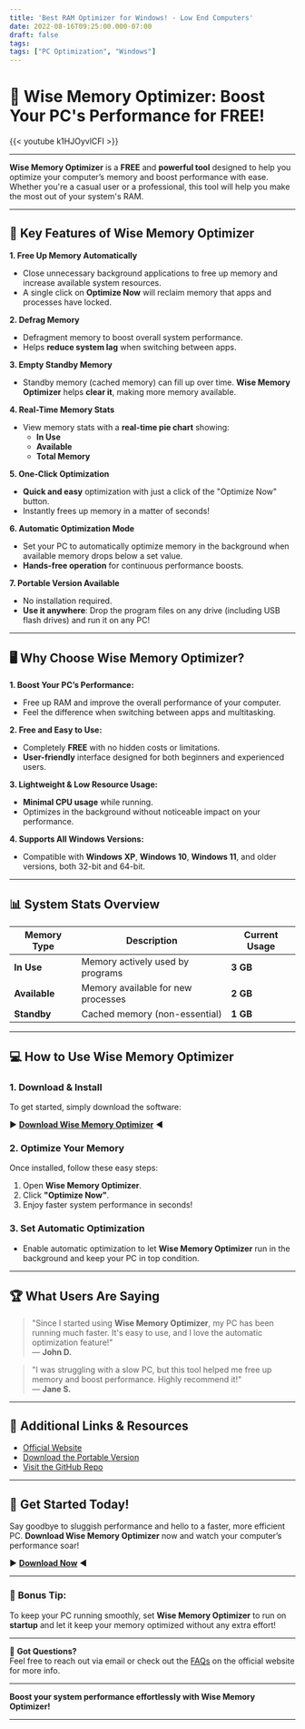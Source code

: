 ```yaml
---
title: 'Best RAM Optimizer for Windows! - Low End Computers'
date: 2022-08-16T09:25:00.000-07:00
draft: false
tags: 
tags: ["PC Optimization", "Windows"]
---
```


# 🌟 **Wise Memory Optimizer: Boost Your PC's Performance for FREE!**

{{< youtube k1HJOyvlCFI >}}

---

**Wise Memory Optimizer** is a **FREE** and **powerful tool** designed to help you optimize your computer’s memory and boost performance with ease. Whether you're a casual user or a professional, this tool will help you make the most out of your system's RAM.

---

## 🚀 **Key Features of Wise Memory Optimizer**

**1. Free Up Memory Automatically**

* Close unnecessary background applications to free up memory and increase available system resources.
* A single click on **Optimize Now** will reclaim memory that apps and processes have locked.

**2. Defrag Memory**

* Defragment memory to boost overall system performance. 
* Helps **reduce system lag** when switching between apps.

**3. Empty Standby Memory**

* Standby memory (cached memory) can fill up over time. **Wise Memory Optimizer** helps **clear it**, making more memory available.

**4. Real-Time Memory Stats**

* View memory stats with a **real-time pie chart** showing:
  * **In Use**
  * **Available**
  * **Total Memory**

**5. One-Click Optimization**

* **Quick and easy** optimization with just a click of the "Optimize Now" button.
* Instantly frees up memory in a matter of seconds!

**6. Automatic Optimization Mode**

* Set your PC to automatically optimize memory in the background when available memory drops below a set value.
* **Hands-free operation** for continuous performance boosts.

**7. Portable Version Available**

* No installation required.
* **Use it anywhere**: Drop the program files on any drive (including USB flash drives) and run it on any PC!

---

## 🖥️ **Why Choose Wise Memory Optimizer?**

**1. Boost Your PC’s Performance:**
  - Free up RAM and improve the overall performance of your computer.
  - Feel the difference when switching between apps and multitasking.

**2. Free and Easy to Use:**
  - Completely **FREE** with no hidden costs or limitations.
  - **User-friendly** interface designed for both beginners and experienced users.

**3. Lightweight & Low Resource Usage:**
  - **Minimal CPU usage** while running.
  - Optimizes in the background without noticeable impact on your performance.

**4. Supports All Windows Versions:**
  - Compatible with **Windows XP**, **Windows 10**, **Windows 11**, and older versions, both 32-bit and 64-bit.

---

## 📊 **System Stats Overview**

| Memory Type    | Description                        | Current Usage  |
|----------------|------------------------------------|----------------|
| **In Use**     | Memory actively used by programs  | **3 GB**       |
| **Available**  | Memory available for new processes | **2 GB**       |
| **Standby**    | Cached memory (non-essential)     | **1 GB**       |

---

## 💻 **How to Use Wise Memory Optimizer**

### **1. Download & Install**
To get started, simply download the software:

▶ [**Download Wise Memory Optimizer**](https://www.mediafire.com/file/7ys0vcwnvd5de5y/Wise+Memory+Optimizer+GB.zip/file) ◀

### **2. Optimize Your Memory**
Once installed, follow these easy steps:

1. Open **Wise Memory Optimizer**.
2. Click **"Optimize Now"**.
3. Enjoy faster system performance in seconds!

### **3. Set Automatic Optimization**
- Enable automatic optimization to let **Wise Memory Optimizer** run in the background and keep your PC in top condition.

---

## 🏆 **What Users Are Saying**

> "Since I started using **Wise Memory Optimizer**, my PC has been running much faster. It's easy to use, and I love the automatic optimization feature!"  
> — **John D.**

> "I was struggling with a slow PC, but this tool helped me free up memory and boost performance. Highly recommend it!"  
> — **Jane S.**

---

## 🔗 **Additional Links & Resources**

- [Official Website](https://www.wisecleaner.com)
- [Download the Portable Version](https://www.wisecleaner.com/Wise-Memory-Optimizer.html)
- [Visit the GitHub Repo](https://github.com/wise-cleaner)

---

## 🚀 **Get Started Today!**
Say goodbye to sluggish performance and hello to a faster, more efficient PC. **Download Wise Memory Optimizer** now and watch your computer’s performance soar!

▶ [**Download Now**](https://www.mediafire.com/file/7ys0vcwnvd5de5y/Wise+Memory+Optimizer+GB.zip/file) ◀

---

### 🌟 **Bonus Tip:**  
To keep your PC running smoothly, set **Wise Memory Optimizer** to run on **startup** and let it keep your memory optimized without any extra effort!

---

💬 **Got Questions?**  
Feel free to reach out via email or check out the [FAQs](https://www.wisecleaner.com/faq) on the official website for more info.

---

**Boost your system performance effortlessly with Wise Memory Optimizer!**

---

